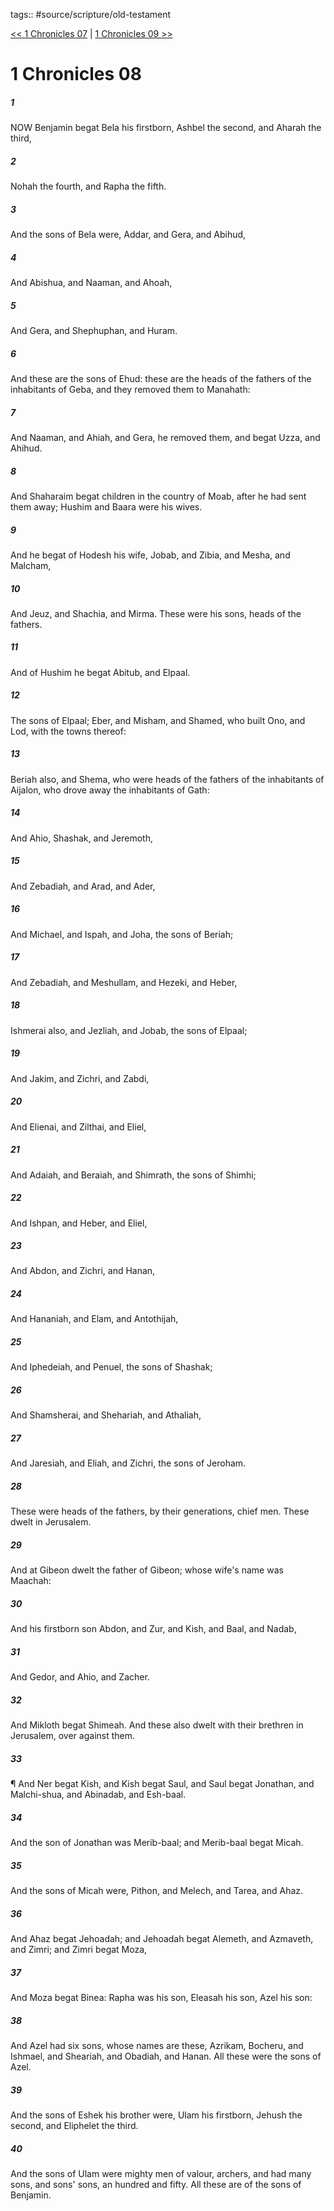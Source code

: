 tags:: #source/scripture/old-testament

[<< 1 Chronicles 07](old-testament/13_1_Chronicles/1_Chronicles_07.md) | [1 Chronicles 09 >>](old-testament/13_1_Chronicles/1_Chronicles_09.md)

# 1 Chronicles 08

##### 1

NOW Benjamin begat Bela his firstborn, Ashbel the second, and Aharah the third,

##### 2

Nohah the fourth, and Rapha the fifth.

##### 3

And the sons of Bela were, Addar, and Gera, and Abihud,

##### 4

And Abishua, and Naaman, and Ahoah,

##### 5

And Gera, and Shephuphan, and Huram.

##### 6

And these are the sons of Ehud: these are the heads of the fathers of the inhabitants of Geba, and they removed them to Manahath:

##### 7

And Naaman, and Ahiah, and Gera, he removed them, and begat Uzza, and Ahihud.

##### 8

And Shaharaim begat children in the country of Moab, after he had sent them away; Hushim and Baara were his wives.

##### 9

And he begat of Hodesh his wife, Jobab, and Zibia, and Mesha, and Malcham,

##### 10

And Jeuz, and Shachia, and Mirma. These were his sons, heads of the fathers.

##### 11

And of Hushim he begat Abitub, and Elpaal.

##### 12

The sons of Elpaal; Eber, and Misham, and Shamed, who built Ono, and Lod, with the towns thereof:

##### 13

Beriah also, and Shema, who were heads of the fathers of the inhabitants of Aijalon, who drove away the inhabitants of Gath:

##### 14

And Ahio, Shashak, and Jeremoth,

##### 15

And Zebadiah, and Arad, and Ader,

##### 16

And Michael, and Ispah, and Joha, the sons of Beriah;

##### 17

And Zebadiah, and Meshullam, and Hezeki, and Heber,

##### 18

Ishmerai also, and Jezliah, and Jobab, the sons of Elpaal;

##### 19

And Jakim, and Zichri, and Zabdi,

##### 20

And Elienai, and Zilthai, and Eliel,

##### 21

And Adaiah, and Beraiah, and Shimrath, the sons of Shimhi;

##### 22

And Ishpan, and Heber, and Eliel,

##### 23

And Abdon, and Zichri, and Hanan,

##### 24

And Hananiah, and Elam, and Antothijah,

##### 25

And Iphedeiah, and Penuel, the sons of Shashak;

##### 26

And Shamsherai, and Shehariah, and Athaliah,

##### 27

And Jaresiah, and Eliah, and Zichri, the sons of Jeroham.

##### 28

These were heads of the fathers, by their generations, chief men. These dwelt in Jerusalem.

##### 29

And at Gibeon dwelt the father of Gibeon; whose wife's name was Maachah:

##### 30

And his firstborn son Abdon, and Zur, and Kish, and Baal, and Nadab,

##### 31

And Gedor, and Ahio, and Zacher.

##### 32

And Mikloth begat Shimeah. And these also dwelt with their brethren in Jerusalem, over against them.

##### 33

¶ And Ner begat Kish, and Kish begat Saul, and Saul begat Jonathan, and Malchi-shua, and Abinadab, and Esh-baal.

##### 34

And the son of Jonathan was Merib-baal; and Merib-baal begat Micah.

##### 35

And the sons of Micah were, Pithon, and Melech, and Tarea, and Ahaz.

##### 36

And Ahaz begat Jehoadah; and Jehoadah begat Alemeth, and Azmaveth, and Zimri; and Zimri begat Moza,

##### 37

And Moza begat Binea: Rapha was his son, Eleasah his son, Azel his son:

##### 38

And Azel had six sons, whose names are these, Azrikam, Bocheru, and Ishmael, and Sheariah, and Obadiah, and Hanan. All these were the sons of Azel.

##### 39

And the sons of Eshek his brother were, Ulam his firstborn, Jehush the second, and Eliphelet the third.

##### 40

And the sons of Ulam were mighty men of valour, archers, and had many sons, and sons' sons, an hundred and fifty. All these are of the sons of Benjamin.
